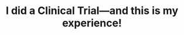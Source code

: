 ---
layout: redirect
to: /blog/i-did-a-clinical-trial-and-this-is-my-experience/
title: I did a Clinical Trial&mdash;and this is my experience!
---